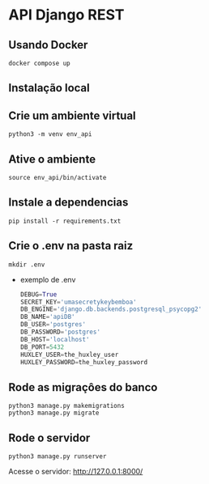 # API Django REST

## Usando Docker
    docker compose up

## Instalação local
## Crie um ambiente virtual
    python3 -m venv env_api

## Ative o ambiente
    source env_api/bin/activate

## Instale a dependencias
    pip install -r requirements.txt

## Crie o .env na pasta raiz
    mkdir .env
* exemplo de .env

    ```python
    DEBUG=True
    SECRET_KEY='umasecretykeybemboa'
    DB_ENGINE='django.db.backends.postgresql_psycopg2'
    DB_NAME='apiDB'
    DB_USER='postgres'
    DB_PASSWORD='postgres'
    DB_HOST='localhost'
    DB_PORT=5432
    HUXLEY_USER=the_huxley_user
    HUXLEY_PASSWORD=the_huxley_password
    ```

## Rode as migraçôes do banco
    python3 manage.py makemigrations
    python3 manage.py migrate
## Rode o servidor
    python3 manage.py runserver


Acesse o servidor: http://127.0.0.1:8000/